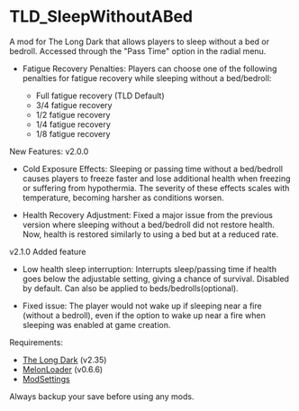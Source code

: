 # TLD_SleepWithoutABed

A mod for The Long Dark that allows players to sleep without a bed or bedroll. Accessed through the "Pass Time" option in the radial menu.

- Fatigue Recovery Penalties:
Players can choose one of the following penalties for fatigue recovery while sleeping without a bed/bedroll:

   - Full fatigue recovery (TLD Default)
   - 3/4 fatigue recovery
   - 1/2 fatigue recovery
   - 1/4 fatigue recovery
   - 1/8 fatigue recovery

New Features: v2.0.0

 - Cold Exposure Effects: 
Sleeping or passing time without a bed/bedroll causes players to freeze faster and lose additional health when freezing or suffering from     hypothermia. The severity of these effects scales with temperature, becoming harsher as conditions worsen.

 - Health Recovery Adjustment:
Fixed a major issue from the previous version where sleeping without a bed/bedroll did not restore health. Now, health is restored similarly to using a bed but at a reduced rate.

v2.1.0
Added feature
 - Low health sleep interruption:
Interrupts sleep/passing time if health goes below the adjustable setting, giving a chance of survival. Disabled by default. Can also be applied to beds/bedrolls(optional).

 - Fixed issue:  The player would not wake up if sleeping near a fire (without a bedroll), even if the option to wake up near a fire when sleeping was enabled at game creation.

Requirements:
- [The Long Dark](https://www.thelongdark.com/) (v2.35)
- [MelonLoader](https://github.com/LavaGang/MelonLoader/releases/tag/v0.6.6) (v0.6.6)
- [ModSettings](https://github.com/DigitalzombieTLD/ModSettings/releases/)

Always backup your save before using any mods.
